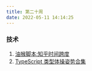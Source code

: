 ```yaml
---
title: 第二十周
date: 2022-05-11 14:14:25
---
```

### 技术
1. [油猴脚本:知乎时间跨度](https://greasyfork.org/zh-CN/scripts/444342-zhihutime-%E7%9F%A5%E4%B9%8E%E6%97%B6%E9%97%B4%E8%B7%A8%E5%BA%A6)
2. [TypeScript 类型体操姿势合集](https://github.com/type-challenges/type-challenges/blob/main/README.zh-CN.md)
